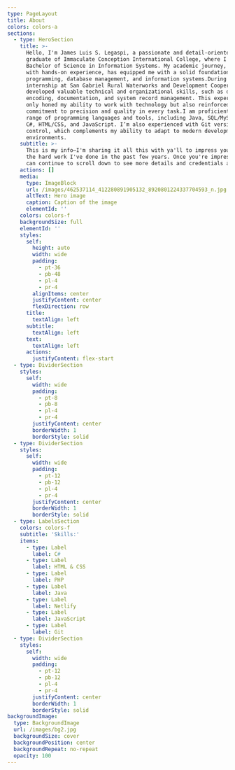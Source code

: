 ```yaml
---
type: PageLayout
title: About
colors: colors-a
sections:
  - type: HeroSection
    title: >-
      Hello, I'm James Luis S. Legaspi, a passionate and detail-oriented
      graduate of Immaculate Conception International College, where I earned my
      Bachelor of Science in Information Systems. My academic journey, combined
      with hands-on experience, has equipped me with a solid foundation in
      programming, database management, and information systems.During my
      internship at San Gabriel Rural Waterworks and Development Cooperative, I
      developed valuable technical and organizational skills, such as data
      encoding, documentation, and system record management. This experience not
      only honed my ability to work with technology but also reinforced my
      commitment to precision and quality in every task.I am proficient in a
      range of programming languages and tools, including Java, SQL/MySQL, PHP,
      C#, HTML/CSS, and JavaScript. I’m also experienced with Git version
      control, which complements my ability to adapt to modern development
      environments.
    subtitle: >-
      This is my info—I'm sharing it all this with ya'll to impress you with all
      the hard work I've done in the past few years. Once you're impressed, you
      can continue to scroll down to see more details and credentials about me.
    actions: []
    media:
      type: ImageBlock
      url: /images/462537114_412280891905132_8920801224337704593_n.jpg
      altText: Hero image
      caption: Caption of the image
      elementId: ''
    colors: colors-f
    backgroundSize: full
    elementId: ''
    styles:
      self:
        height: auto
        width: wide
        padding:
          - pt-36
          - pb-48
          - pl-4
          - pr-4
        alignItems: center
        justifyContent: center
        flexDirection: row
      title:
        textAlign: left
      subtitle:
        textAlign: left
      text:
        textAlign: left
      actions:
        justifyContent: flex-start
  - type: DividerSection
    styles:
      self:
        width: wide
        padding:
          - pt-8
          - pb-8
          - pl-4
          - pr-4
        justifyContent: center
        borderWidth: 1
        borderStyle: solid
  - type: DividerSection
    styles:
      self:
        width: wide
        padding:
          - pt-12
          - pb-12
          - pl-4
          - pr-4
        justifyContent: center
        borderWidth: 1
        borderStyle: solid
  - type: LabelsSection
    colors: colors-f
    subtitle: 'Skills:'
    items:
      - type: Label
        label: C#
      - type: Label
        label: HTML & CSS
      - type: Label
        label: PHP
      - type: Label
        label: Java
      - type: Label
        label: Netlify
      - type: Label
        label: JavaScript
      - type: Label
        label: Git
  - type: DividerSection
    styles:
      self:
        width: wide
        padding:
          - pt-12
          - pb-12
          - pl-4
          - pr-4
        justifyContent: center
        borderWidth: 1
        borderStyle: solid
backgroundImage:
  type: BackgroundImage
  url: /images/bg2.jpg
  backgroundSize: cover
  backgroundPosition: center
  backgroundRepeat: no-repeat
  opacity: 100
---
```

